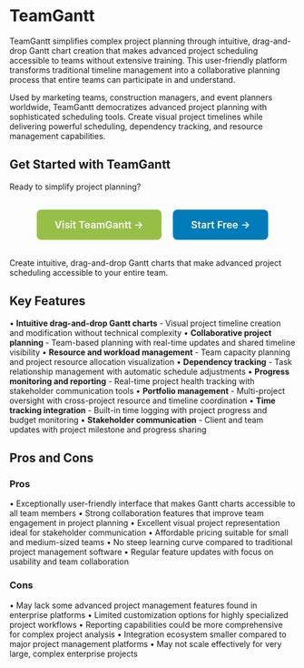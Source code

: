 # TeamGantt

TeamGantt simplifies complex project planning through intuitive, drag-and-drop Gantt chart creation that makes advanced project scheduling accessible to teams without extensive training. This user-friendly platform transforms traditional timeline management into a collaborative planning process that entire teams can participate in and understand.

Used by marketing teams, construction managers, and event planners worldwide, TeamGantt democratizes advanced project planning with sophisticated scheduling tools. Create visual project timelines while delivering powerful scheduling, dependency tracking, and resource management capabilities.

## Get Started with TeamGantt

Ready to simplify project planning? 

<div style="text-align: center; margin: 2rem 0;">
  <a href="https://www.teamgantt.com" target="_blank" rel="noopener noreferrer" style="display: inline-block; background: #96BF47; color: white; padding: 1rem 2rem; text-decoration: none; border-radius: 8px; font-weight: 600; font-size: 1.1rem; margin-right: 1rem;">Visit TeamGantt →</a>
  <a href="https://www.teamgantt.com/signup" target="_blank" rel="noopener noreferrer" style="display: inline-block; background: #007cba; color: white; padding: 1rem 2rem; text-decoration: none; border-radius: 8px; font-weight: 600; font-size: 1.1rem;">Start Free →</a>
</div>

Create intuitive, drag-and-drop Gantt charts that make advanced project scheduling accessible to your entire team.

## Key Features

• **Intuitive drag-and-drop Gantt charts** - Visual project timeline creation and modification without technical complexity
• **Collaborative project planning** - Team-based planning with real-time updates and shared timeline visibility
• **Resource and workload management** - Team capacity planning and project resource allocation visualization
• **Dependency tracking** - Task relationship management with automatic schedule adjustments
• **Progress monitoring and reporting** - Real-time project health tracking with stakeholder communication tools
• **Portfolio management** - Multi-project oversight with cross-project resource and timeline coordination
• **Time tracking integration** - Built-in time logging with project progress and budget monitoring
• **Stakeholder communication** - Client and team updates with project milestone and progress sharing

## Pros and Cons

### Pros
• Exceptionally user-friendly interface that makes Gantt charts accessible to all team members
• Strong collaboration features that improve team engagement in project planning
• Excellent visual project representation ideal for stakeholder communication
• Affordable pricing suitable for small and medium-sized teams
• No steep learning curve compared to traditional project management software
• Regular feature updates with focus on usability and team collaboration

### Cons
• May lack some advanced project management features found in enterprise platforms
• Limited customization options for highly specialized project workflows
• Reporting capabilities could be more comprehensive for complex project analysis
• Integration ecosystem smaller compared to major project management platforms
• May not scale effectively for very large, complex enterprise projects